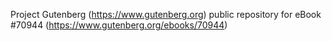 Project Gutenberg (https://www.gutenberg.org) public repository for
eBook #70944 (https://www.gutenberg.org/ebooks/70944)
